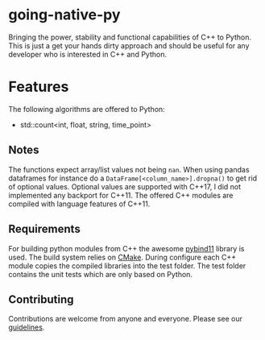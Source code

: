 # going-native-py
Bringing the power, stability and functional capabilities of C++ to Python.
This is just a get your hands dirty approach and should be useful for any developer who is interested in C++ and Python.

# Features
The following algorithms are offered to Python:
- std::count<int, float, string, time_point>

## Notes
The functions expect array/list values not being ```nan```. When using pandas dataframes for instance do a ```DataFrame[<column_name>].dropna()``` to get rid of optional values. Optional values are supported with C++17, I did not implemented any backport for C++11. The offered C++ modules are compiled with language features of C++11.

## Requirements
For building python modules from C++ the awesome [pybind11](https://github.com/pybind/pybind11) library is used.
The build system relies on [CMake](https://cmake.org/). During configure each C++ module copies the compiled libraries into the test folder.
The test folder contains the unit tests which are only based on Python.

## Contributing
Contributions are welcome from anyone and everyone. Please see our [guidelines](CONTRIBUTING.md).